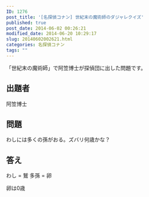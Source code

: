 ```yaml
---
ID: 1276
post_title: '[名探偵コナン] 世紀末の魔術師のダジャレクイズ'
published: true
post_date: 2014-06-02 00:26:21
modified_date: 2014-06-20 10:29:17
slug: 20140602002621.html
categories: 名探偵コナン
tags: ""
---
```

「世紀末の魔術師」で阿笠博士が探偵団に出した問題です。
<!--more-->
<h2>出題者</h2>
阿笠博士

<h2>問題</h2>
わしには多くの孫がおる。ズバリ何歳かな？

<h2>答え</h2>
わし = 鷲
多孫 = 卵

卵は0歳